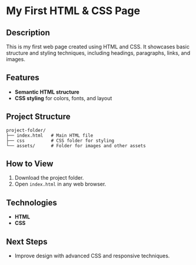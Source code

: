 # My First HTML & CSS Page

## Description

This is my first web page created using HTML and CSS. It showcases basic structure and styling techniques, including headings, paragraphs, links, and images.

## Features

- **Semantic HTML structure**
- **CSS styling** for colors, fonts, and layout

## Project Structure

```plaintext
project-folder/
├── index.html   # Main HTML file
├── css          # CSS folder for styling
└── assets/      # Folder for images and other assets
```

## How to View

1. Download the project folder.
2. Open `index.html` in any web browser.

## Technologies

- **HTML**
- **CSS**

## Next Steps

- Improve design with advanced CSS and responsive techniques.
